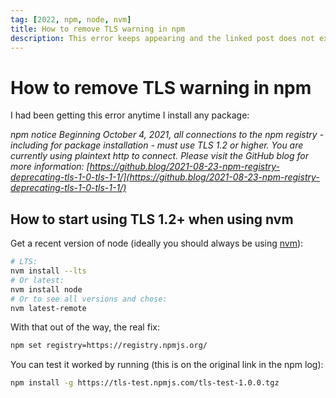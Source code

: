 ```yaml
---
tag: [2022, npm, node, nvm]
title: How to remove TLS warning in npm
description: This error keeps appearing and the linked post does not exactly say how to fix things
---
```


# How to remove TLS warning in npm

I had been getting this error anytime I install any package:

_npm notice Beginning October 4, 2021, all connections to the npm registry - including for package installation - must use TLS 1.2 or higher. You are currently using plaintext http to connect. Please visit the GitHub blog for more information: [https://github.blog/2021-08-23-npm-registry-deprecating-tls-1-0-tls-1-1/](https://github.blog/2021-08-23-npm-registry-deprecating-tls-1-0-tls-1-1/)_

## How to start using TLS 1.2+ when using nvm

Get a recent version of node (ideally you should always be using [nvm](https://github.com/nvm-sh/nvm)):

```bash
# LTS:
nvm install --lts
# Or latest:
nvm install node
# Or to see all versions and chose:
nvm latest-remote
```

With that out of the way, the real fix:

```bash
npm set registry=https://registry.npmjs.org/
```

You can test it worked by running (this is on the original link in the npm log):

```bash
npm install -g https://tls-test.npmjs.com/tls-test-1.0.0.tgz
```

